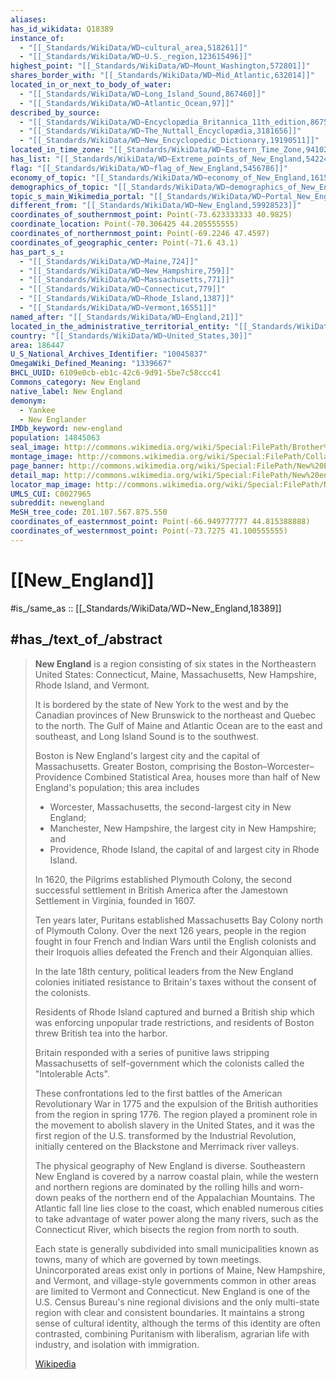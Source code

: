 ```yaml
---
aliases:
has_id_wikidata: Q18389
instance_of:
  - "[[_Standards/WikiData/WD~cultural_area,518261]]"
  - "[[_Standards/WikiData/WD~U.S._region,123615496]]"
highest_point: "[[_Standards/WikiData/WD~Mount_Washington,572801]]"
shares_border_with: "[[_Standards/WikiData/WD~Mid_Atlantic,632014]]"
located_in_or_next_to_body_of_water:
  - "[[_Standards/WikiData/WD~Long_Island_Sound,867460]]"
  - "[[_Standards/WikiData/WD~Atlantic_Ocean,97]]"
described_by_source:
  - "[[_Standards/WikiData/WD~Encyclopædia_Britannica_11th_edition,867541]]"
  - "[[_Standards/WikiData/WD~The_Nuttall_Encyclopædia,3181656]]"
  - "[[_Standards/WikiData/WD~New_Encyclopedic_Dictionary,19190511]]"
located_in_time_zone: "[[_Standards/WikiData/WD~Eastern_Time_Zone,941023]]"
has_list: "[[_Standards/WikiData/WD~Extreme_points_of_New_England,5422426]]"
flag: "[[_Standards/WikiData/WD~flag_of_New_England,5456786]]"
economy_of_topic: "[[_Standards/WikiData/WD~economy_of_New_England,16152549]]"
demographics_of_topic: "[[_Standards/WikiData/WD~demographics_of_New_England,17004335]]"
topic_s_main_Wikimedia_portal: "[[_Standards/WikiData/WD~Portal_New_England,18857276]]"
different_from: "[[_Standards/WikiData/WD~New_England,59928523]]"
coordinates_of_southernmost_point: Point(-73.623333333 40.9825)
coordinate_location: Point(-70.306425 44.205555555)
coordinates_of_northernmost_point: Point(-69.2246 47.4597)
coordinates_of_geographic_center: Point(-71.6 43.1)
has_part_s_:
  - "[[_Standards/WikiData/WD~Maine,724]]"
  - "[[_Standards/WikiData/WD~New_Hampshire,759]]"
  - "[[_Standards/WikiData/WD~Massachusetts,771]]"
  - "[[_Standards/WikiData/WD~Connecticut,779]]"
  - "[[_Standards/WikiData/WD~Rhode_Island,1387]]"
  - "[[_Standards/WikiData/WD~Vermont,16551]]"
named_after: "[[_Standards/WikiData/WD~England,21]]"
located_in_the_administrative_territorial_entity: "[[_Standards/WikiData/WD~United_States,30]]"
country: "[[_Standards/WikiData/WD~United_States,30]]"
area: 186447
U_S_National_Archives_Identifier: "10045837"
OmegaWiki_Defined_Meaning: "1339667"
BHCL_UUID: 6109e0cb-eb1c-42c6-9d91-5be7c58ccc41
Commons_category: New England
native_label: New England
demonym:
  - Yankee
  - New Englander
IMDb_keyword: new-england
population: 14845063
seal_image: http://commons.wikimedia.org/wiki/Special:FilePath/Brother%20Jonathan%20%28Transparent%29.png
montage_image: http://commons.wikimedia.org/wiki/Special:FilePath/Collage%20of%20New%20England%20related%20images%202.png
page_banner: http://commons.wikimedia.org/wiki/Special:FilePath/New%20England%20banner%202.jpg
detail_map: http://commons.wikimedia.org/wiki/Special:FilePath/New%20england%20ref%202001.jpg
locator_map_image: http://commons.wikimedia.org/wiki/Special:FilePath/New%20England%20USA.svg
UMLS_CUI: C0027965
subreddit: newengland
MeSH_tree_code: Z01.107.567.875.550
coordinates_of_easternmost_point: Point(-66.949777777 44.815388888)
coordinates_of_westernmost_point: Point(-73.7275 41.100555555)
---
```


# [[New_England]] 

#is_/same_as :: [[_Standards/WikiData/WD~New_England,18389]]

## #has_/text_of_/abstract 

> **New England** is a region consisting of six states in the Northeastern United States: 
> Connecticut, Maine, Massachusetts, New Hampshire, Rhode Island, and Vermont. 
> 
> It is bordered by the state of New York to the west 
> and by the Canadian provinces of New Brunswick to the northeast and Quebec to the north. 
> The Gulf of Maine and Atlantic Ocean are to the east and southeast, 
> and Long Island Sound is to the southwest. 
> 
> Boston is New England's largest city and the capital of Massachusetts. 
> Greater Boston, comprising the Boston–Worcester–Providence Combined Statistical Area, 
> houses more than half of New England's population; this area includes 
> - Worcester, Massachusetts, the second-largest city in New England; 
> - Manchester, New Hampshire, the largest city in New Hampshire; and 
> - Providence, Rhode Island, the capital of and largest city in Rhode Island. 
>
> In 1620, the Pilgrims established Plymouth Colony, 
> the second successful settlement in British America after the Jamestown Settlement in Virginia, 
> founded in 1607. 
> 
> Ten years later, Puritans established Massachusetts Bay Colony north of Plymouth Colony. 
> Over the next 126 years, people in the region fought in four French and Indian Wars 
> until the English colonists and their Iroquois allies defeated the French and their Algonquian allies.
>
> In the late 18th century, political leaders from the New England colonies 
> initiated resistance to Britain's taxes without the consent of the colonists. 
> 
> Residents of Rhode Island captured and burned a British ship 
> which was enforcing unpopular trade restrictions, 
> and residents of Boston threw British tea into the harbor. 
> 
> Britain responded with a series of punitive laws stripping Massachusetts of self-government 
> which the colonists called the "Intolerable Acts". 
> 
> These confrontations led to the first battles of the American Revolutionary War in 1775 and the expulsion of the British authorities from the region in spring 1776. The region played a prominent role in the movement to abolish slavery in the United States, and it was the first region of the U.S. transformed by the Industrial Revolution, initially centered on the Blackstone and Merrimack river valleys.
>
> The physical geography of New England is diverse. Southeastern New England is covered by a narrow coastal plain, while the western and northern regions are dominated by the rolling hills and worn-down peaks of the northern end of the Appalachian Mountains. The Atlantic fall line lies close to the coast, which enabled numerous cities to take advantage of water power along the many rivers, such as the Connecticut River, which bisects the region from north to south.
>
> Each state is generally subdivided into small municipalities known as towns, many of which are governed by town meetings. Unincorporated areas exist only in portions of Maine, New Hampshire, and Vermont, and village-style governments common in other areas are limited to Vermont and Connecticut. New England is one of the U.S. Census Bureau's nine regional divisions and the only multi-state region with clear and consistent boundaries. It maintains a strong sense of cultural identity, although the terms of this identity are often contrasted, combining Puritanism with liberalism, agrarian life with industry, and isolation with immigration.
>
> [Wikipedia](https://en.wikipedia.org/wiki/New%20England) 


